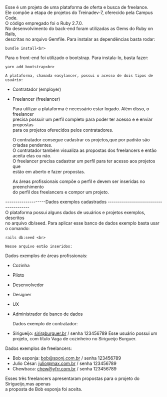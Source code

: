 Esse é um projeto de uma plataforma de oferta e busca de freelance.<br>
Ele compõe a etapa de projetos do Treinadev-7, oferecido pela Campus Code.<br>
O código empregado foi o Ruby 2.7.0. <br>
    No desenvolvimento do back-end foram utilizadas as Gems do Ruby on Rails,<br>
descritas no arquivo Gemfile. Para instalar as dependências basta rodar:
```
bundle install<br>
```
Para o front-end foi utilizado o bootstrap. Para instala-lo, basta fazer:
```
yarn add bootstrap<br>
```


    A plataforma, chamada easylancer, possui o acesso de dois tipos de usuário:
- Contratador (employer)
- Freelancer (freelancer)

    Para utilizar a plataforma é necessário estar logado. Além disso, o freelancer<br>
precisa possuir um perfil completo para poder ter acesso e e enviar propostas<br>
para os projetos oferecidos pelos contratadores.<br>

    O contratador consegue cadastrar os projetos,que por padrão são criadas pendentes. <br>
    O contratador também visualiza as propostas dos freelancers e então <br>
aceita elas ou não.<br>
    O freelancer precisa cadastrar um perfil para ter acesso aos projetos que <br>
estão em aberto e fazer propostas.<br>

    As áreas profissionais compõe o perfil e devem ser inseridas no preenchimento  <br>
do perfil dos freelancers e compor um projeto.

--------------------Dados exemplos cadastrados ---------------------------------------<br>
    O plataforma possui alguns dados de usuários e projetos exemplos, descritos <br>
no arquivo db/seed. Para aplicar esse banco de dados exemplo basta usar o comando:<br>
```
rails db:seed <br>
```

    Nesse arquivo estão inseridos:
Dados exemplos de áreas profissionais:
- Cozinha
- Piloto
- Desenvolvedor
- Designer
- UX
- Administrador de banco de dados

    Dados exemplo de contratador:
- Sirigueijo: siri@burguer.br / senha 123456789
Esse usuário possui um projeto, com título Vaga de cozinheiro no Sirigueijo Burguer.


Dados exemplos de freelancers:
- Bob esponja: bob@sponj.com.br / senha 123456789
- Julio César: julio@max.com.br / senha 123456789
- Chewbaca: chew@yfrr.com.br / senha 123456789

Esses três freelancers apresentaram propostas para o projeto do Sirigueijo,mas apenas <br>
a proposta de Bob esponja foi aceita.






